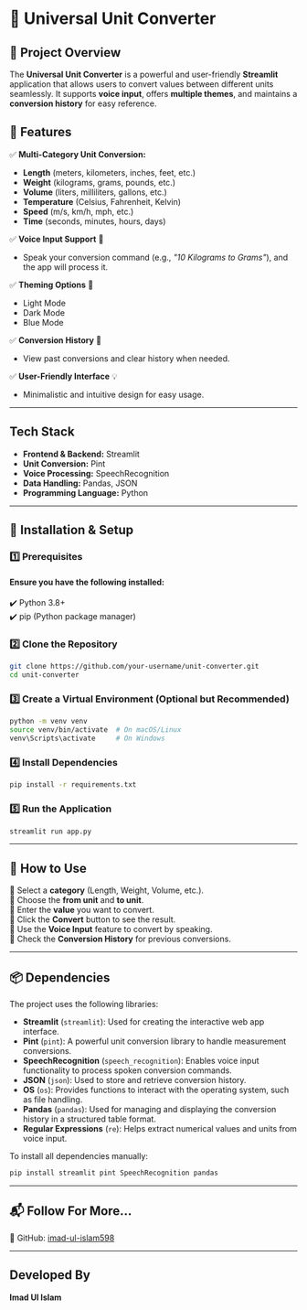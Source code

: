 # 🔄 Universal Unit Converter

## 🚀 Project Overview
The **Universal Unit Converter** is a powerful and user-friendly **Streamlit** application that allows users to convert values between different units seamlessly. It supports **voice input**, offers **multiple themes**, and maintains a **conversion history** for easy reference.

## 🎯 Features
✅ **Multi-Category Unit Conversion:**
- **Length** (meters, kilometers, inches, feet, etc.)
- **Weight** (kilograms, grams, pounds, etc.)
- **Volume** (liters, milliliters, gallons, etc.)
- **Temperature** (Celsius, Fahrenheit, Kelvin)
- **Speed** (m/s, km/h, mph, etc.)
- **Time** (seconds, minutes, hours, days)

✅ **Voice Input Support** 🎤
- Speak your conversion command (e.g., *"10 Kilograms to Grams"*), and the app will process it.

✅ **Theming Options** 🎨
- Light Mode
- Dark Mode
- Blue Mode

✅ **Conversion History** 📜
- View past conversions and clear history when needed.

✅ **User-Friendly Interface** 💡
- Minimalistic and intuitive design for easy usage.

---

## Tech Stack
- **Frontend & Backend:** Streamlit
- **Unit Conversion:** Pint
- **Voice Processing:** SpeechRecognition
- **Data Handling:** Pandas, JSON
- **Programming Language:** Python

---

## 📌 Installation & Setup

### 1️⃣ Prerequisites
#### Ensure you have the following installed:
✔️ Python 3.8+  
✔️ pip (Python package manager)  

### 2️⃣ Clone the Repository
```bash
git clone https://github.com/your-username/unit-converter.git
cd unit-converter
```

### 3️⃣ Create a Virtual Environment (Optional but Recommended)
```bash
python -m venv venv
source venv/bin/activate  # On macOS/Linux
venv\Scripts\activate     # On Windows
```

### 4️⃣ Install Dependencies
```bash
pip install -r requirements.txt
```

### 5️⃣ Run the Application
```bash
streamlit run app.py
```

---

## 📖 How to Use
🔹 Select a **category** (Length, Weight, Volume, etc.).  
🔹 Choose the **from unit** and **to unit**.  
🔹 Enter the **value** you want to convert.  
🔹 Click the **Convert** button to see the result.  
🔹 Use the **Voice Input** feature to convert by speaking.  
🔹 Check the **Conversion History** for previous conversions.  

---

## 📦 Dependencies
The project uses the following libraries:

- **Streamlit** (`streamlit`): Used for creating the interactive web app interface.
- **Pint** (`pint`): A powerful unit conversion library to handle measurement conversions.
- **SpeechRecognition** (`speech_recognition`): Enables voice input functionality to process spoken conversion commands.
- **JSON** (`json`): Used to store and retrieve conversion history.
- **OS** (`os`): Provides functions to interact with the operating system, such as file handling.
- **Pandas** (`pandas`): Used for managing and displaying the conversion history in a structured table format.
- **Regular Expressions** (`re`): Helps extract numerical values and units from voice input.

To install all dependencies manually:
```sh
pip install streamlit pint SpeechRecognition pandas
```

---

## 📬 Follow For More...
🔗 GitHub: [imad-ul-islam598](https://github.com/imad-ul-islam598)  

---

## Developed By
**Imad Ul Islam** 

